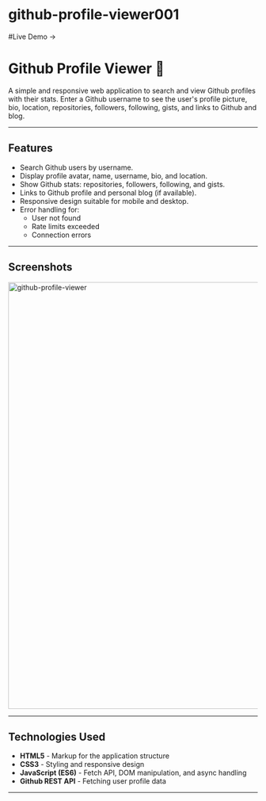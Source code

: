 # github-profile-viewer001


#Live Demo ->

# Github Profile Viewer 🐙

A simple and responsive web application to search and view Github profiles with their stats. Enter a Github username to see the user's profile picture, bio, location, repositories, followers, following, gists, and links to Github and blog.

---

## Features

- Search Github users by username.
- Display profile avatar, name, username, bio, and location.
- Show Github stats: repositories, followers, following, and gists.
- Links to Github profile and personal blog (if available).
- Responsive design suitable for mobile and desktop.
- Error handling for:
  - User not found
  - Rate limits exceeded
  - Connection errors

---


## Screenshots


 <img width="1870" height="861" alt="github-profile-viewer" src="https://github.com/user-attachments/assets/10cde479-94ee-4dcc-bc03-85e3f3d2d9ef" />



---

## Technologies Used

- **HTML5** - Markup for the application structure
- **CSS3** - Styling and responsive design
- **JavaScript (ES6)** - Fetch API, DOM manipulation, and async handling
- **Github REST API** - Fetching user profile data

---


